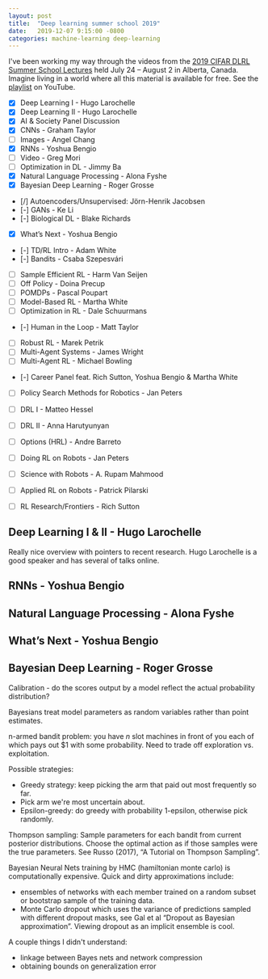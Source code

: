 ```yaml
---
layout: post
title:  "Deep learning summer school 2019"
date:   2019-12-07 9:15:00 -0800
categories: machine-learning deep-learning
---
```


I've been working my way through the videos from the [2019 CIFAR DLRL Summer School Lectures](https://dlrlsummerschool.ca/) held July 24 – August 2 in Alberta, Canada. Imagine living in a world where all this material is available for free. See the [playlist](https://www.youtube.com/playlist?list=PLKlhhkvvU8-aXmPQZNYG_e-2nTd0tJE8v) on YouTube.

- [x] Deep Learning I - Hugo Larochelle
- [x] Deep Learning II - Hugo Larochelle
- [x] AI & Society Panel Discussion
- [x] CNNs - Graham Taylor
- [ ] Images - Angel Chang
- [x] RNNs - Yoshua Bengio
- [ ] Video - Greg Mori
- [ ] Optimization in DL - Jimmy Ba
- [x] Natural Language Processing - Alona Fyshe
- [x] Bayesian Deep Learning - Roger Grosse
- [/] Autoencoders/Unsupervised: Jörn-Henrik Jacobsen
- [-] GANs - Ke Li
- [-] Biological DL - Blake Richards
- [x] What’s Next - Yoshua Bengio
- [-] TD/RL Intro - Adam White
- [-] Bandits - Csaba Szepesvári
- [ ] Sample Efficient RL - Harm Van Seijen
- [ ] Off Policy - Doina Precup
- [ ] POMDPs - Pascal Poupart
- [ ] Model-Based RL - Martha White
- [ ] Optimization in RL - Dale Schuurmans
- [-] Human in the Loop - Matt Taylor
- [ ] Robust RL - Marek Petrik
- [ ] Multi-Agent Systems - James Wright
- [ ] Multi-Agent RL - Michael Bowling
- [-] Career Panel feat. Rich Sutton, Yoshua Bengio & Martha White
- [ ] Policy Search Methods for Robotics - Jan Peters
- [ ] DRL I - Matteo Hessel
- [ ] DRL II - Anna Harutyunyan
- [ ] Options (HRL) - Andre Barreto
- [ ] Doing RL on Robots - Jan Peters
- [ ] Science with Robots - A. Rupam Mahmood
- [ ] Applied RL on Robots - Patrick Pilarski
- [ ] RL Research/Frontiers - Rich Sutton


## Deep Learning I & II - Hugo Larochelle

Really nice overview with pointers to recent research. Hugo Larochelle is a good speaker and has several of talks online.

## RNNs - Yoshua Bengio


## Natural Language Processing - Alona Fyshe


## What’s Next - Yoshua Bengio



## Bayesian Deep Learning - Roger Grosse

Calibration - do the scores output by a model reflect the actual probability distribution?

Bayesians treat model parameters as random variables rather than point estimates.

n-armed bandit problem: you have _n_ slot machines in front of you each of which pays out $1 with some probability. Need to trade off exploration vs. exploitation.

Possible strategies:
 - Greedy strategy: keep picking the arm that paid out most frequently so far.
 - Pick arm we're most uncertain about.
 - Epsilon-greedy: do greedy with probability 1-epsilon, otherwise pick randomly.

Thompson sampling: Sample parameters for each bandit from current posterior distributions. Choose the optimal action as if those samples were the true parameters. See Russo (2017), “A Tutorial on Thompson Sampling”.

Bayesian Neural Nets training by HMC (hamiltonian monte carlo) is computationally expensive. Quick and dirty approximations include:
 - ensembles of networks with each member trained on a random subset or bootstrap sample of the training data.
 - Monte Carlo dropout which uses the variance of predictions sampled with different dropout masks, see Gal et al “Dropout as Bayesian approximation”. Viewing dropout as an implicit ensemble is cool.

A couple things I didn't understand:
 - linkage between Bayes nets and network compression
 - obtaining bounds on generalization error

